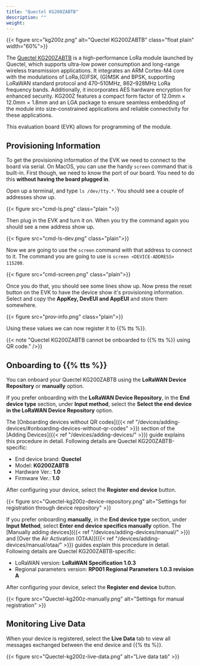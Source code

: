 ```yaml
---
title: "Quectel KG200ZABTB"
description: ""
weight: 
---
```


{{< figure src="kg200z.png" alt="Quectel KG200ZABTB" class="float plain" width="60%">}}

The [Quectel KG200ZABTB](https://www.quectel.com/product/lora-kg200z) is a high-performance LoRa module launched by Quectel, which supports ultra-low power consumption and long-range wireless transmission applications. It integrates an ARM Cortex-M4 core with the modulations of LoRa,(G)FSK, (G)MSK and BPSK, supporting LoRaWAN standard protocol and 470–510MHz, 862–928MHz LoRa frequency bands. Additionally, it incorporates AES hardware encryption for enhanced security. KG200Z features a compact form factor of 12.0mm × 12.0mm × 1.8mm and an LGA package to ensure seamless embedding of the module into size-constrained applications and reliable connectivity for these applications.

This evaluation board (EVK) allows for programming of the module.

<!--more-->

## Provisioning Information

To get the provisioning information of the EVK we need to connect to the board via serial. On MacOS, you can use the handy `screen` command that is built-in. First though, we need to know the port of our board. You need to do this **without having the board plugged in**.

Open up a terminal, and type `ls /dev/tty.*`. You should see a couple of addresses show up.

{{< figure src="cmd-ls.png" class="plain    ">}}

Then plug in the EVK and turn it on. When you try the command again you should see a new address show up.

{{< figure src="cmd-ls-dev.png" class="plain">}}

Now we are going to use the `screen` command with that address to connect to it. The command you are going to use is `screen <DEVICE-ADDRESS> 115200`.

{{< figure src="cmd-screen.png" class="plain">}}

Once you do that, you should see some lines show up. Now press the reset button on the EVK to have the device show it's provisioning information. Select and copy the **AppKey, DevEUI and AppEUI** and store them somewhere.

{{< figure src="prov-info.png" class="plain">}}

Using these values we can now register it to {{% tts %}}.

{{< note "Quectel KG200ZABTB cannot be onboarded to {{% tts %}} using QR code." />}}

## Onboarding to {{% tts %}}

You can onboard your Quectel KG200ZABTB using the **LoRaWAN Device Repository** or **manually** option.

If you prefer onboarding with the **LoRaWAN Device Repository**, in the **End device type** section, under **Input method**, select the **Select the end device in the LoRaWAN Device Repository** option.

The [Onboarding devices without QR codes]({{< ref "/devices/adding-devices/#onboarding-devices-without-qr-codes" >}}) section of the [Adding Devices]({{< ref "/devices/adding-devices/" >}}) guide explains this procedure in detail. Following details are Quectel KG200ZABTB-specific:

- End device brand: **Quectel**
- Model: **KG200ZABTB**
- Hardware Ver.: **1.0**
- Firmware Ver.: **1.0**

After configuring your device, select the **Register end device** button.

{{< figure src="Quectel-kg200z-device-repository.png" alt="Settings for registration through device repository" >}}

If you prefer onboarding **manually**, in the **End device type** section, under **Input Method**, select **Enter end device specifics manually** option. The [Manually adding devices]({{< ref "/devices/adding-devices/manual/" >}}) and [Over the Air Activation (OTAA)]({{< ref "/devices/adding-devices/manual/otaa/" >}}) guides explain this procedure in detail. Following details are Quectel KG200ZABTB-specific:

- LoRaWAN version: **LoRaWAN Specification 1.0.3**
- Regional parameters version: **RP001 Regional Parameters 1.0.3 revision A**

After configuring your device, select the **Register end device** button.

{{< figure src="Quectel-kg200z-manually.png" alt="Settings for manual registration" >}}

## Monitoring Live Data

When your device is registered, select the **Live Data** tab to view all messages exchanged between the end device and {{% tts %}}.

{{< figure src="Quectel-kg200z-live-data.png" alt="Live data tab" >}}
